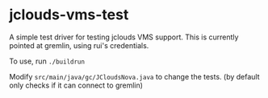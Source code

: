 jclouds-vms-test
================

A simple test driver for testing jclouds VMS support. This is currently pointed at gremlin,
using rui's credentials. 

To use, run `./buildrun`

Modify `src/main/java/gc/JCloudsNova.java` to change the tests.
(by default only checks if it can connect to gremlin)
